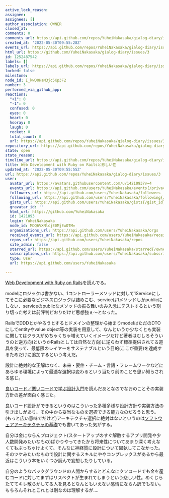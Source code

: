 ```yaml
---
active_lock_reason: 
assignee: 
assignees: []
author_association: OWNER
closed_at: 
comments: 0
comments_url: https://api.github.com/repos/YuheiNakasaka/gialog-diary/issues/3/comments
created_at: '2022-05-30T09:55:28Z'
events_url: https://api.github.com/repos/YuheiNakasaka/gialog-diary/issues/3/events
html_url: https://github.com/YuheiNakasaka/gialog-diary/issues/3
id: 1252487542
labels: []
labels_url: https://api.github.com/repos/YuheiNakasaka/gialog-diary/issues/3/labels{/name}
locked: false
milestone: 
node_id: I_kwDOHaM3jc5Kp3F2
number: 3
performed_via_github_app: 
reactions:
  "+1": 0
  "-1": 0
  confused: 0
  eyes: 0
  heart: 0
  hooray: 0
  laugh: 0
  rocket: 0
  total_count: 0
  url: https://api.github.com/repos/YuheiNakasaka/gialog-diary/issues/3/reactions
repository_url: https://api.github.com/repos/YuheiNakasaka/gialog-diary
state: open
state_reason: 
timeline_url: https://api.github.com/repos/YuheiNakasaka/gialog-diary/issues/3/timeline
title: Web Development with Ruby on Railsと悲しい性
updated_at: '2022-05-30T09:55:55Z'
url: https://api.github.com/repos/YuheiNakasaka/gialog-diary/issues/3
user:
  avatar_url: https://avatars.githubusercontent.com/u/1421093?v=4
  events_url: https://api.github.com/users/YuheiNakasaka/events{/privacy}
  followers_url: https://api.github.com/users/YuheiNakasaka/followers
  following_url: https://api.github.com/users/YuheiNakasaka/following{/other_user}
  gists_url: https://api.github.com/users/YuheiNakasaka/gists{/gist_id}
  gravatar_id: ''
  html_url: https://github.com/YuheiNakasaka
  id: 1421093
  login: YuheiNakasaka
  node_id: MDQ6VXNlcjE0MjEwOTM=
  organizations_url: https://api.github.com/users/YuheiNakasaka/orgs
  received_events_url: https://api.github.com/users/YuheiNakasaka/received_events
  repos_url: https://api.github.com/users/YuheiNakasaka/repos
  site_admin: false
  starred_url: https://api.github.com/users/YuheiNakasaka/starred{/owner}{/repo}
  subscriptions_url: https://api.github.com/users/YuheiNakasaka/subscriptions
  type: User
  url: https://api.github.com/users/YuheiNakasaka

---
```

[Web Development with Ruby on Rails](https://amzn.to/3N2XFRl)を読んでる。

modelにロジックは書かない、1コントローラーメソッドに対して1Serviceにしてそこに必要なビジネスロジックは詰めこむ、serviceは1メソッドしかpublicにしない、serviceのpublicなメソッドの振る舞いのみ入念にテストするという割り切った考えは前評判どおりだけど思想強ぇ〜となった。

RailsでDDDとかやろうとするとドメインの整理から始まりmodelはただのDTOにしてentityやvalue object等の実装を用意して、なんというか少なくとも実装に関してはクラスがめちゃくちゃ増えていくイメージだけど著者はむしろそういうのと逆方向(というかRailsとしては自然な方向)に逆らわず標準提供されてる道具を使って、最低限のレイヤーをサステナブルという目的(ここが重要)を達成するためだけに追加するという考えだ。

設計に絶対的な正解はなく、未来・要件・チーム・言語・フレームワークなどにあらゆる環境によって最適な選択は変わるという当たり前のことを思い知らされる感じ。

[良いコード／悪いコードで学ぶ設計入門](https://amzn.to/3PNmkuN)を読んだあとなのでなおのことその実装方針の差が面白く感じた。

良いコード設計ができるというのはこういった多種多様な設計方針や実装方法の引き出しがあり、その中から妥当なものを選択できる能力なのだろうと思う。(もっと広い意味でだけど)アーキテクチャ選択に絶対はないというのは[ソフトウェアアーキテクチャの基礎](https://amzn.to/3POoAly)でも書いてあった気がする。

自分は金にならんプロジェクト(スタートアップのすぐ解散するアプリ開発や少人数開発みたいなもの)ばかりやってきたから将来性についてあまり深く考えなくてもぶっちゃけよくて、そんなに神経質に設計について固執してこなかった。そのツケみたいなもので設計に関するスキルにややコンプレックスがあるから最近はこういう本をいくつか読んで妄想したりしている。

自分のようなバックグラウンドの人間からするとどんなにクソコードでも金を産むコードに対してまずはリスペクトが生まれてしまうという悲しい性。めくじらたててキレ散らかしてる人を見るとなんともいえない感情にならん訳でもない。もちろんそれとこれとは別なのは理解するが....